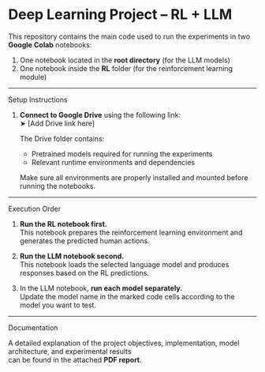 # Deep Learning Project – RL + LLM 

This repository contains the main code used to run the experiments in two **Google Colab** notebooks:
1. One notebook located in the **root directory** (for the LLM models)
2. One notebook inside the **RL** folder (for the reinforcement learning module)

---

Setup Instructions

1. **Connect to Google Drive** using the following link:  
   ➤ [Add Drive link here]

   The Drive folder contains:
   - Pretrained models required for running the experiments  
   - Relevant runtime environments and dependencies  

   Make sure all environments are properly installed and mounted before running the notebooks.

---

Execution Order

1. **Run the RL notebook first.**  
   This notebook prepares the reinforcement learning environment and generates the predicted human actions.

2. **Run the LLM notebook second.**  
   This notebook loads the selected language model and produces responses based on the RL predictions.

3. In the LLM notebook, **run each model separately.**  
   Update the model name in the marked code cells according to the model you want to test.

---

Documentation

A detailed explanation of the project objectives, implementation, model architecture, and experimental results  
can be found in the attached **PDF report**.

